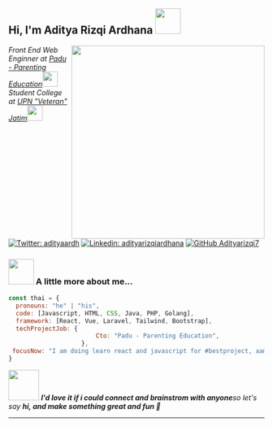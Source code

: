 <h2> Hi, I'm Aditya Rizqi Ardhana <img src="https://media.giphy.com/media/5aY6weoALCAu1qHXpq/giphy.gif" width="50"></h2>
  
<img align='right' src="https://media.giphy.com/media/F9N6QwqkUxKi1sBL6H/giphy.gif" width="380">
<p><em>Front End Web Enginner at <a href="https://www.paduedu.com/">Padu - Parenting Education</a><img src="https://media.giphy.com/media/YSe00M5dcMsowD8Vod/giphy.gif" width="30"></br>Student College at <a href="https://www.upnjatim.ac.id">UPN "Veteran" Jatim</a><img src="https://media.giphy.com/media/3wsrhM8EFqSprUAxbv/giphy.gif" width="30"> 
</em></p>
  
[![Twitter: adityaardh](https://img.shields.io/twitter/follow/Adityarizqi7?style=social)](https://twitter.com/adityaardh)
[![Linkedin: adityarizqiardhana](https://img.shields.io/badge/-adityarizqiardhana-blue?style=flat-square&logo=Linkedin&logoColor=white&link=https://www.linkedin.com/in/adityaarizqiardhana/)](https://www.linkedin.com/in/adityarizqiardhana/)
[![GitHub Adityarizqi7](https://img.shields.io/github/followers/Adityarizqi7?label=follow&style=social)](https://github.com/Adityarizqi7)


### <img src="https://media.giphy.com/media/5LQY5YOaXp8MjW3dB7/giphy.gif" width="50"> A little more about me...  
  
```javascript
const thai = {
  pronouns: "he" | "his",
  code: [Javascript, HTML, CSS, Java, PHP, Golang],
  framework: [React, Vue, Laravel, Tailwind, Bootstrap],
  techProjectJob: {
                        Cto: "Padu - Parenting Education",
                    },
 focusNow: "I am doing learn react and javascript for #bestproject, aamiin."
}
```
  
<img src="https://media.giphy.com/media/oRBJN6AVzzy28CrUgc/giphy.gif" width="60"> <em><b>I'd love it if i could connect and brainstrom with anyone</b>so let's say <b>hi, and make something great and fun :star2:</em>

---
